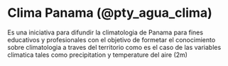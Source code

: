# Clima Panama (@pty_agua_clima)
  Es una iniciativa para difundir la climatologia de Panama para fines educativos y profesionales con el objetivo de formetar el conocimiento sobre climatologia a traves del territorio como es el caso de las variables climatica tales como precipitation y temperature del aire (2m)
